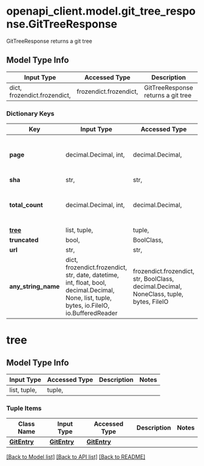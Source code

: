 # openapi_client.model.git_tree_response.GitTreeResponse

GitTreeResponse returns a git tree

## Model Type Info
Input Type | Accessed Type | Description | Notes
------------ | ------------- | ------------- | -------------
dict, frozendict.frozendict,  | frozendict.frozendict,  | GitTreeResponse returns a git tree | 

### Dictionary Keys
Key | Input Type | Accessed Type | Description | Notes
------------ | ------------- | ------------- | ------------- | -------------
**page** | decimal.Decimal, int,  | decimal.Decimal,  |  | [optional] value must be a 64 bit integer
**sha** | str,  | str,  |  | [optional] 
**total_count** | decimal.Decimal, int,  | decimal.Decimal,  |  | [optional] value must be a 64 bit integer
**[tree](#tree)** | list, tuple,  | tuple,  |  | [optional] 
**truncated** | bool,  | BoolClass,  |  | [optional] 
**url** | str,  | str,  |  | [optional] 
**any_string_name** | dict, frozendict.frozendict, str, date, datetime, int, float, bool, decimal.Decimal, None, list, tuple, bytes, io.FileIO, io.BufferedReader | frozendict.frozendict, str, BoolClass, decimal.Decimal, NoneClass, tuple, bytes, FileIO | any string name can be used but the value must be the correct type | [optional]

# tree

## Model Type Info
Input Type | Accessed Type | Description | Notes
------------ | ------------- | ------------- | -------------
list, tuple,  | tuple,  |  | 

### Tuple Items
Class Name | Input Type | Accessed Type | Description | Notes
------------- | ------------- | ------------- | ------------- | -------------
[**GitEntry**](GitEntry.md) | [**GitEntry**](GitEntry.md) | [**GitEntry**](GitEntry.md) |  | 

[[Back to Model list]](../../README.md#documentation-for-models) [[Back to API list]](../../README.md#documentation-for-api-endpoints) [[Back to README]](../../README.md)

